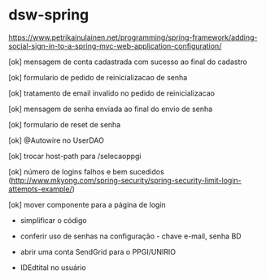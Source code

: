 # dsw-spring

https://www.petrikainulainen.net/programming/spring-framework/adding-social-sign-in-to-a-spring-mvc-web-application-configuration/

[ok] mensagem de conta cadastrada com sucesso ao final do cadastro

[ok] formulario de pedido de reinicializacao de senha

[ok] tratamento de email invalido no pedido de reinicializacao

[ok] mensagem de senha enviada ao final do envio de senha

[ok] formulario de reset de senha

[ok] @Autowire no UserDAO

[ok] trocar host-path para /selecaoppgi

[ok] número de logins falhos e bem sucedidos (http://www.mkyong.com/spring-security/spring-security-limit-login-attempts-example/)

[ok] mover componente para a página de login

* simplificar o código

* conferir uso de senhas na configuração - chave e-mail, senha BD

* abrir uma conta SendGrid para o PPGI/UNIRIO

* IDEdtital no usuário
